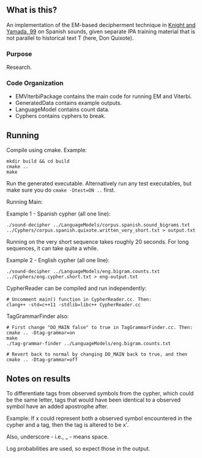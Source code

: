 ## What is this?
An implementation of the EM-based decipherment technique in [Knight and Yamada,
99](http://www.aclweb.org/anthology/W/W99/W99-0906.pdf) on Spanish sounds, given
separate IPA training material that is not parallel to historical text T (here,
Don Quixote).

### Purpose
Research. 

### Code Organization
- EMViterbiPackage contains the main code for running EM and Viterbi.
- GeneratedData contains example outputs.
- LanguageModel contains count data.
- Cyphers contains cyphers to break.

## Running
Compile using cmake. Example:

    mkdir build && cd build
    cmake ..
    make

Run the generated executable. Alternatively run any test executables, but make
sure you do `cmake -Dtest=ON ..` first.

Running Main:

  Example 1 - Spanish cypher (all one line):

    ./sound-decipher ../LanguageModels/corpus.spanish.sound_bigrams.txt
    ../Cyphers/corpus.spanish.quixote.written_very_short.txt > output.txt

  Running on the very short sequence takes roughly 20 seconds. For long
  sequences, it can take quite a while.

  Example 2 - English cypher (all one line):

    ./sound-decipher ../LanguageModels/eng.bigram.counts.txt
    ../Cyphers/eng.cypher.short.txt > eng-output.txt

CypherReader can be compiled and run independently:

    # Uncomment main() function in CypherReader.cc. Then:
    clang++ -std=c++11 -stdlib=libc++ CypherReader.cc

TagGrammarFinder also:

    # First change "DO_MAIN false" to true in TagGrammarFinder.cc. Then:
    cmake .. -Dtag-grammar=on
    make
    ./tag-grammar-finder ../LanguageModels/eng.bigram.counts.txt

    # Revert back to normal by changing DO_MAIN back to true, and then
    cmake .. -Dtag-grammar=off

## Notes on results
To differentiate tags from observed symbols from the cypher, which could be the
same letter, tags that would have been identical to a observed symbol have an
added apostrophe after.

Example: If x could represent both a observed symbol encountered in the cypher
and a tag, then the tag is altered to be x'.

Also, underscore - i.e., _ - means space.

Log probabilities are used, so expect those in the output. 
